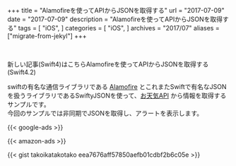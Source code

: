 +++
title = "Alamofireを使ってAPIからJSONを取得する"
url = "2017-07-09"
date = "2017-07-09"
description = "Alamofireを使ってAPIからJSONを取得する"
tags = [
    "iOS",
]
categories = [
    "iOS",
]
archives = "2017/07"
aliases = ["migrate-from-jekyl"]
+++

<br>

新しい記事(Swift4)はこちらAlamofireを使ってAPIからJSONを取得する(Swift4.2)  

swiftの有名な通信ライブラリである [Alamofire](https://github.com/Alamofire/Alamofire) とこれまたSwiftで有名なJSONを扱うライブラリであるSwiftyJSONを使って、[お天気API](http://weather.livedoor.com/weather_hacks/webservice) から情報を取得するサンプルです。  
今回のサンプルでは非同期でJSONを取得し、アラートを表示します。  

<!-- Google Ads -->
{{< google-ads >}}

<!-- Amazon Ads -->
{{< amazon-ads >}}

{{< gist takoikatakotako eea7676aff57850aefb01cdbf2b6c05e >}}
